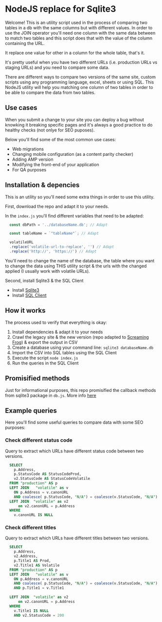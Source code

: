 # NodeJS replace for Sqlite3
Welcome!
This is an utility script used in the process of comparing two tables in a db with the same columns but with different values. In order to use the JOIN operator you'll need one column with the same data between to match two tables and this script does that with the value of the column containing the URL. 

It replace one value for other in a column for the whole table, that's it. 

It's pretty useful when you have two different URLs (i.e. production URLs vs staging URLs) and you need to compare some data.

There are different ways to compare two versions of the same site, custom scripts using any programming language, excel, sheets or using SQL. This NodeJS utility will help you matching one column of two tables in order to be able to compare the data from two tables.

## Use cases
When you submit a change to your site you can deploy a bug without knowking it breaking specific pages and it's always a good practice to do healthy checks (not onlye for SEO puposes). 

Below you'll find some of the most common use cases:
* Web migrations
* Changing mobile configuration (as a content parity checker)
* Adding AMP version
* Modifying the front-end of your application
* For QA purposes

## Installation & depencies
This is an utility so you'll need some extra things in order to use this utility.

First, download the repo and adapt it to your needs. 

In the `index.js` you'll find different variables that need to be adapted:
```js
  const dbPath = '../databaseName.db'; // Adapt

  const tableName = `"tableName"`; // Adapt

  volatileURL
  .replace('volatile-url-to-replace', '') // Adapt
  .replace('http://', 'https://') // Adapt
```
You'll need to change the name of the database, the table where you want to change the data using THIS utility script & the urls with the changed applied (I usually work with volatile URLs).

Second, install Sqlite3 & the SQL Client
* Install [Sqlite3](https://www.sqlite.org/download.html)
* Install [SQL Client](https://sqlitebrowser.org/)

## How it works
The process used to verify that everything is okay:
1. Install dependencies & adapt it to your needs
2. Crawl the legacy site & the new version (repo adapted to [Screaming Frog](https://www.screamingfrog.co.uk/seo-spider/)) & export the output in CSV
3. Create a database using your command line: ```sqlite3 databaseName.db```
4. Import the CSV into SQL tables using the SQL Client
5. Execute the script ```node index.js```
6. Run the queries in the SQL Client

## Promisified methods
Just for informational purposes, this repo promisified the callback methods from sqlite3 package in `db.js`.
More info [here](https://github.com/JoshuaWise/better-sqlite3/issues/262)

## Example queries
Here you'll find some useful queries to compare data with some SEO purposes:

### Check different status code
Query to extract which URLs have different status code between two versions.
```sql
  SELECT 
    p.Address,
    p.StatusCode AS StatusCodeProd,
    v2.StatusCode AS StatusCodeVolatile
  FROM "production" AS p
  LEFT JOIN   "volatile" as v 
    ON p.Address = v.canonURL 
    AND coalesce( p.StatusCode, "N/A") = coalesce(v.StatusCode, "N/A")
  LEFT JOIN  "volatile" as v2 
      on v2.canonURL = p.Address
  WHERE 
    v.canonURL IS NULL
```

### Check different titles
Query to extract which URLs have different titles between two versions.
```sql
  SELECT 
    p.Address,
    v2.Address,
    p.Title1 AS Prod,
    v2.Title1 AS Volatile
  FROM "production" AS p
  LEFT JOIN   "volatile" as v 
    ON p.Address = v.canonURL 
    AND coalesce( p.StatusCode, "N/A") = coalesce(v.StatusCode, "N/A")
    AND p.Title1 = v.Title1
    
  LEFT JOIN  "volatile" as v2 
      on v2.canonURL = p.Address
  WHERE 
    v.Title1 IS NULL
    AND v2.StatusCode = 200
```